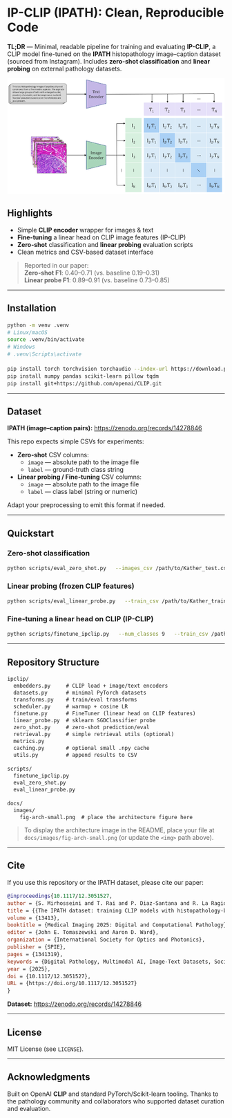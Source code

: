 # IP-CLIP (IPATH): Clean, Reproducible Code

**TL;DR** — Minimal, readable pipeline for training and evaluating **IP-CLIP**, a CLIP model fine-tuned on the **IPATH** histopathology image–caption dataset (sourced from Instagram). Includes **zero-shot classification** and **linear probing** on external pathology datasets.

<p align="center">
  <img src="fig-arch-small.png" alt="IP-CLIP architecture (text and image encoders with similarity matrix)" width="720">
</p>

## Highlights

- Simple **CLIP encoder** wrapper for images & text  
- **Fine-tuning** a linear head on CLIP image features (IP-CLIP)  
- **Zero-shot** classification and **linear probing** evaluation scripts  
- Clean metrics and CSV-based dataset interface

> Reported in our paper:  
> **Zero-shot F1**: 0.40–0.71 (vs. baseline 0.19–0.31)  
> **Linear probe F1**: 0.89–0.91 (vs. baseline 0.73–0.85)

---

## Installation

```bash
python -m venv .venv
# Linux/macOS
source .venv/bin/activate
# Windows
# .venv\Scripts\activate

pip install torch torchvision torchaudio --index-url https://download.pytorch.org/whl/cu121  # choose the right CUDA/CPU wheel
pip install numpy pandas scikit-learn pillow tqdm
pip install git+https://github.com/openai/CLIP.git
```

---

## Dataset

**IPATH (image–caption pairs):** https://zenodo.org/records/14278846

This repo expects simple CSVs for experiments:

- **Zero-shot** CSV columns:
  - `image` — absolute path to the image file  
  - `label` — ground-truth class string
- **Linear probing / Fine-tuning** CSV columns:
  - `image` — absolute path to the image file  
  - `label` — class label (string or numeric)

Adapt your preprocessing to emit this format if needed.

---

## Quickstart

### Zero-shot classification

```bash
python scripts/eval_zero_shot.py   --images_csv /path/to/Kather_test.csv   --labels "adipose tissue" "background" "debris" "lymphocytes" "mucus"           "smooth muscle" "normal colon mucosa" "cancer-associated stroma"           "colorectal adenocarcinoma epithelium"
```

### Linear probing (frozen CLIP features)

```bash
python scripts/eval_linear_probe.py   --train_csv /path/to/Kather_train.csv   --test_csv  /path/to/Kather_test.csv   --alpha 0.001
```

### Fine-tuning a linear head on CLIP (IP-CLIP)

```bash
python scripts/finetune_ipclip.py   --num_classes 9   --train_csv /path/to/Kather_train.csv   --val_csv   /path/to/Kather_test.csv   --epochs 5 --batch_size 8 --lr 5e-5
```

---

## Repository Structure

```
ipclip/
  embedders.py     # CLIP load + image/text encoders
  datasets.py      # minimal PyTorch datasets
  transforms.py    # train/eval transforms
  scheduler.py     # warmup + cosine LR
  finetune.py      # FineTuner (linear head on CLIP features)
  linear_probe.py  # sklearn SGDClassifier probe
  zero_shot.py     # zero-shot prediction/eval
  retrieval.py     # simple retrieval utils (optional)
  metrics.py
  caching.py       # optional small .npy cache
  utils.py         # append results to CSV

scripts/
  finetune_ipclip.py
  eval_zero_shot.py
  eval_linear_probe.py

docs/
  images/
    fig-arch-small.png  # place the architecture figure here
```

> To display the architecture image in the README, place your file at  
> `docs/images/fig-arch-small.png` (or update the `<img>` path above).

---

## Cite

If you use this repository or the IPATH dataset, please cite our paper:

```bibtex
@inproceedings{10.1117/12.3051527,
author = {S. Mirhosseini and T. Rai and P. Diaz-Santana and R. La Ragione and N. Bacon and K. Wells},
title = {{The IPATH dataset: training CLIP models with histopathology-based image-caption pairs from Instagram}},
volume = {13413},
booktitle = {Medical Imaging 2025: Digital and Computational Pathology},
editor = {John E. Tomaszewski and Aaron D. Ward},
organization = {International Society for Optics and Photonics},
publisher = {SPIE},
pages = {1341319},
keywords = {Digital Pathology, Multimodal AI, Image-Text Datasets, Social Media, Zero-shot Classification, Foundation Models, Instagram, GPT-4o mini},
year = {2025},
doi = {10.1117/12.3051527},
URL = {https://doi.org/10.1117/12.3051527}
}
```

**Dataset:** https://zenodo.org/records/14278846

---

## License

MIT License (see `LICENSE`).

---

## Acknowledgments

Built on OpenAI **CLIP** and standard PyTorch/Scikit-learn tooling. Thanks to the pathology community and collaborators who supported dataset curation and evaluation.
